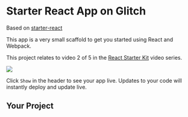 Starter React App on Glitch
===========================

Based on [starter-react](https://glitch.com/~starter-react)

This app is a very small scaffold to get you started using React and Webpack.

This project relates to video 2 of 5 in the [React Starter Kit](https://glitch.com/react-starter-kit) video series.

[![](https://cdn.glitch.com/71d3e262-edb4-456f-8703-48a1247b894f%2Fstarter-react.png?1513174880291)](https://www.youtube.com/watch?v=SxuN26-_fls)

Click `Show` in the header to see your app live. Updates to your code will instantly deploy and update live.

Your Project
------------
